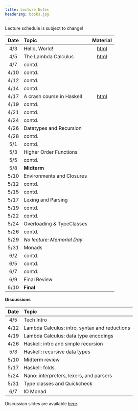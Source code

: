 ```yaml
---
title: Lecture Notes
headerImg: books.jpg
---
```


Lecture schedule is subject to change!

| Date       | Topic                           | Material                  |
|:----------:|:--------------------------------|:-------------------------:|
| 4/3        | Hello, World!                   | [html][lec0]              |
| 4/5        | The Lambda Calculus             | [html][lec1]              |
| 4/7        | contd.                          |                           |
| 4/10       | contd.                          |                           |
| 4/12       | contd.                          |                           |
| 4/14       | contd.                          |                           |
| 4/17       | A crash course in Haskell       | [html][lec2]              |
| 4/19       | contd.                          |                           |
| 4/21       | contd.                          |                           |
| 4/24       | contd.                          |                           |
| 4/26       | Datatypes and Recursion         |                           |
| 4/28       | contd.                          |                           |
| 5/1        | contd.                          |                           |
| 5/3        | Higher Order Functions          |                           |
| 5/5        | contd.                          |                           |
| 5/8        | **Midterm**                     |                           |
| 5/10       | Environments and Closures       |                           |
| 5/12       | contd.                          |                           |
| 5/15       | contd.                          |                           |
| 5/17       | Lexing and Parsing              |                           |
| 5/19       | contd.                          |                           |
| 5/22       | contd.                          |                           |
| 5/24       | Overloading & TypeClasses       |                           |
| 5/26       | contd.                          |                           |
| 5/29       | *No lecture: Memorial Day*      |                           | 
| 5/31       | Monads                          |                           |
| 6/2        | contd.                          |                           |
| 6/5        | contd.                          |                           |
| 6/7        | contd.                          |                           |
| 6/9        | Final Review                    |                           |
| 6/10       | **Final**                       |                           |


**Discussions**

| Date       | Topic                                           |
|:----------:|:------------------------------------------------|
| 4/5        | Tech Intro                                      |
| 4/12       | Lambda Calculus: intro, syntax and reductions   |
| 4/19       | Lambda Calculus: data type encodings            |
| 4/26       | Haskell: intro and simple recursion             |
| 5/3        | Haskell: recursive data types                   |
| 5/10       | Midterm review                                  |
| 5/17       | Haskell: folds.                                 |
| 5/24       | Nano: interpreters, lexers, and parsers         |
| 5/31       | Type classes and Quickcheck                     |
| 6/7        | IO Monad                                        |

Discussion slides are available [here](https://drive.google.com/drive/u/0/folders/1TQhC29kVsF9Ik5Wmj6x_zYMBTAr7gCAm).

[lec0]: lectures/00-hello.html
[lec1]: lectures/01-lambda.html
[lec2]: lectures/02-haskell.html
[lec3]: lectures/03-datatypes.html
[lec4]: lectures/04-hof.html
[lec5]: lectures/05-closure.html
[lec6]: lectures/06-parsing.html
[lec7]: lectures/07-classes.html
[lec8]: lectures/08-monads.html
[lec9]: lectures/09-types.html
[soundness]: lectures/soundness.html
[mock-final]: https://github.com/cse130-assignments/mock-final

<!-- [disc0]: https://docs.google.com/presentation/d/1q7qqYXfmxBbdaRYhupJFp93XVvwnpZyEQAZlcbr0Hs4/edit?usp=sharing
[disc1]: /static/raw/discussion-week-01.pdf
[disc2]: /static/raw/discussion-week-02.pdf
[disc3]: /static/raw/discussion-week-03.pdf
[disc3code]: /static/raw/discussion-week-03.hs
[disc4]: /static/raw/discussion-week-04.pdf
[disc4code]: /static/raw/discussion-week-04.hs
[disc5]: /static/raw/discussion-week-05.pdf
[disc5code]: /static/raw/discussion-week-05.hs
[disc6]: /static/raw/discussion-week-06.pdf
[disc6code]: /static/raw/discussion-week-06.hs
[disc7]: /static/raw/discussion-week-07.pdf
[disc8]: /static/raw/discussion-week-08.pdf
[disc8code]: /static/raw/discussion-week-08.hs
[disc9]: /static/raw/discussion-week-09.pdf
 -->
[parsing]: https://github.com/cse130-sp18/arith
[elsa]: https://github.com/ucsd-progsys/elsa
